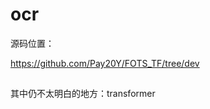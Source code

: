 # ocr
源码位置：

https://github.com/Pay20Y/FOTS_TF/tree/dev

##
其中仍不太明白的地方：transformer



                